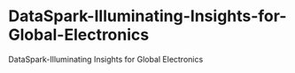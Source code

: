 # DataSpark-Illuminating-Insights-for-Global-Electronics
DataSpark-Illuminating Insights for Global Electronics
